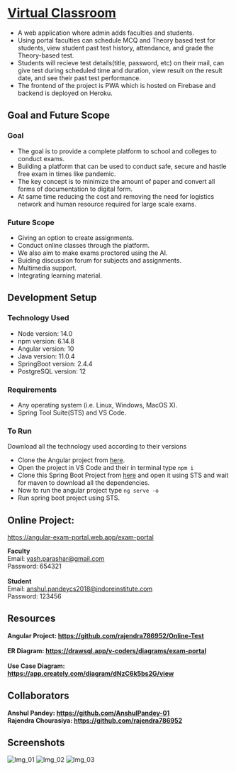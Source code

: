 # <a href="https://angular-exam-portal.web.app/exam-portal">Virtual Classroom</a>
* A web application where admin adds faculties and students.
* Using portal faculties can schedule MCQ and Theory based test for students, view student past test history, attendance, and grade the Theory-based test.
* Students will recieve test details(title, password, etc) on their mail, can give test during scheduled time and duration, view result on the result date, and see their past test performance.
* The frontend of the project is PWA which is hosted on Firebase and backend is deployed on Heroku.

## Goal and Future Scope
### Goal
* The goal is to provide a complete platform to school and colleges to conduct exams.
* Building a platform that can be used to conduct safe, secure and hastle free exam in times like pandemic. 
* The key concept is to minimize the amount of paper and convert all forms of documentation to digital form.
* At same time reducing the cost and removing the need for logistics network and human resource required for large scale exams.

### Future Scope
*	Giving an option to create assignments.
*	Conduct online classes through the platform.
*	We also aim to make exams proctored using the AI.
*	Buiding discussion forum for subjects and assignments.
*	Multimedia support.
*	Integrating learning material.

## Development Setup
### Technology Used
* Node version: 14.0
* npm version: 6.14.8
* Angular version: 10
* Java version: 11.0.4
* SpringBoot version: 2.4.4
* PostgreSQL version: 12

### Requirements
* Any operating system (i.e. Linux, Windows, MacOS X).
* Spring Tool Suite(STS) and VS Code.

### To Run
Download all the technology used according to their versions

* Clone the Angular project from <a href="https://github.com/rajendra786952/Online-Test">here</a>.
* Open the project in VS Code and their in terminal type ``` npm i ```
* Clone this Spring Boot Project from <a href="https://github.com/AnshulPandey-01/exam_portal">here</a> and open it using STS and wait for maven to download all the dependencies.
* Now to run the angular project type ``` ng serve -o ```
* Run spring boot project using STS.

## Online Project: 
<a href="https://angular-exam-portal.web.app/exam-portal">https://angular-exam-portal.web.app/exam-portal</a>

**Faculty**<br/>
Email: yash.parashar@gmail.com<br/>
Password: 654321<br/>
<br/>
**Student**<br/>
Email: anshul.pandeycs2018@indoreinstitute.com<br/>
Password: 123456

## Resources
**Angular Project: <a href="https://github.com/rajendra786952/Online-Test">https://github.com/rajendra786952/Online-Test</a>**
<br/><br/>
**ER Diagram: <a href="https://drawsql.app/v-coders/diagrams/exam-portal">https://drawsql.app/v-coders/diagrams/exam-portal</a>**
<br/><br/>
**Use Case Diagram: <a href="https://app.creately.com/diagram/dNzC6k5bs2G/view">https://app.creately.com/diagram/dNzC6k5bs2G/view</a>**

## Collaborators
**Anshul Pandey: <a href="https://github.com/AnshulPandey-01">https://github.com/AnshulPandey-01</a>**<br/>
**Rajendra Chourasiya: <a href="https://github.com/rajendra786952">https://github.com/rajendra786952</a>**

## Screenshots
 ![Img_01](https://user-images.githubusercontent.com/55765572/123699779-454b3380-d87d-11eb-8d56-e3b9d091d77d.png)
 ![Img_02](https://user-images.githubusercontent.com/55765572/123699789-4714f700-d87d-11eb-8d00-bc6a23f49412.png)
 ![Img_03](https://user-images.githubusercontent.com/55765572/123699791-4714f700-d87d-11eb-9668-6bb24078d711.png)
